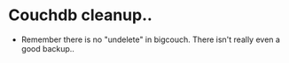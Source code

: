 # Couchdb cleanup..

* Remember there is no "undelete" in bigcouch.  There isn't really even a good backup..
